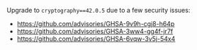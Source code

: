Upgrade to `cryptography==42.0.5` due to a few security issues:

* https://github.com/advisories/GHSA-9v9h-cgj8-h64p
* https://github.com/advisories/GHSA-3ww4-gg4f-jr7f
* https://github.com/advisories/GHSA-6vqw-3v5j-54x4
